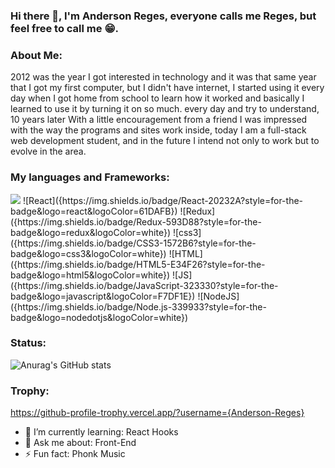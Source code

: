 ### Hi there 👋, I'm Anderson Reges, everyone calls me Reges, but feel free to call me 😁.

### About Me:

2012 was the year I got interested in technology and it was that same year that I got my first computer, but I didn't have internet, I started using it every day when I got home from school to learn how it worked and basically I learned to use it by turning it on so much. every day and try to understand, 10 years later With a little encouragement from a friend I was impressed with the way the programs and sites work inside, today I am a full-stack web development student, and in the future I intend not only to work but to evolve in the area.

### My languages and Frameworks:

<img src="https://img.shields.io/badge/Jest-C21325?style=for-the-badge&logo=jest&logoColor=white" />
![React]({https://img.shields.io/badge/React-20232A?style=for-the-badge&logo=react&logoColor=61DAFB})
![Redux]({https://img.shields.io/badge/Redux-593D88?style=for-the-badge&logo=redux&logoColor=white})
![css3]({https://img.shields.io/badge/CSS3-1572B6?style=for-the-badge&logo=css3&logoColor=white})
![HTML]({https://img.shields.io/badge/HTML5-E34F26?style=for-the-badge&logo=html5&logoColor=white})
![JS]({https://img.shields.io/badge/JavaScript-323330?style=for-the-badge&logo=javascript&logoColor=F7DF1E})
![NodeJS]({https://img.shields.io/badge/Node.js-339933?style=for-the-badge&logo=nodedotjs&logoColor=white})
  
### Status:

![Anurag's GitHub stats](https://github-readme-stats.vercel.app/api?username=Andeson-Reges&show_icons=true&theme=dark)

### Trophy:

  https://github-profile-trophy.vercel.app/?username={Anderson-Reges}

- 🌱 I’m currently learning: React Hooks
- 💬 Ask me about: Front-End
- ⚡ Fun fact: Phonk Music
